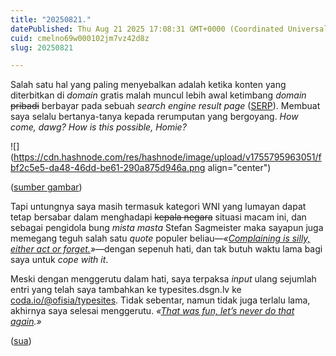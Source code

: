 ```yaml
---
title: "20250821."
datePublished: Thu Aug 21 2025 17:08:31 GMT+0000 (Coordinated Universal Time)
cuid: cmelno69w000102jm7vz42d8z
slug: 20250821

---
```


Salah satu hal yang paling menyebalkan adalah ketika konten yang diterbitkan di *domain* gratis malah muncul lebih awal ketimbang *domain* <s>pribadi</s> berbayar pada sebuah *search engine result page* ([SERP](https://en.wikipedia.org/wiki/Search_engine_results_page)). Membuat saya selalu bertanya-tanya kepada rerumputan yang bergoyang. *How come, dawg? How is this possible, Homie?*

![](https://cdn.hashnode.com/res/hashnode/image/upload/v1755795963051/fbf2c5e5-da48-46dd-be61-290a875d946a.png align="center")

([sumber gambar](https://google.com/search?q=typesites))

Tapi untungnya saya masih termasuk kategori WNI yang lumayan dapat tetap bersabar dalam menghadapi <s>kepala negara</s> situasi macam ini, dan sebagai pengidola bung *mista* *masta* Stefan Sagmeister maka sayapun juga memegang teguh salah satu *quote* populer beliau—*«*[*Complaining is silly, either act or forget.*](https://www.goodreads.com/quotes/248815-complaining-is-silly-either-act-or-forget)*»*—dengan sepenuh hati, dan tak butuh waktu lama bagi saya untuk *cope with it*.

Meski dengan menggerutu dalam hati, saya terpaksa *input* ulang sejumlah entri yang telah saya tambahkan ke typesites.dsgn.lv ke [coda.io/@ofisia/typesites](https://coda.io/@ofisia/typesites). Tidak sebentar, namun tidak juga terlalu lama, akhirnya saya selesai menggerutu. *«*[*That was fun, let’s never do that again*](https://clip.cafe/jackass-number-two-2006/what-did-think-that-fun-lets-never-do-again/)*.»*

([sua](https://sua.ist))